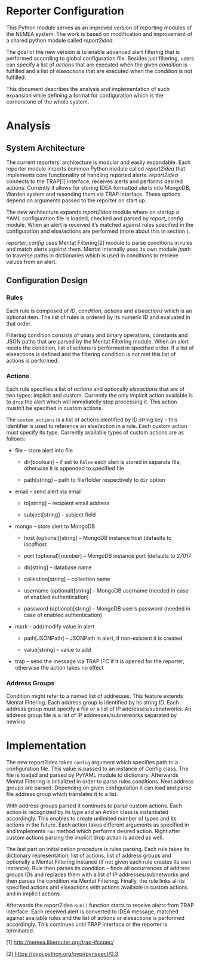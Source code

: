 Reporter Configuration
==========

This Python module serves as an improved version of reporting modules of the NEMEA system. The work is based on modification and improvement of a shared python module called *report2idea*.

The goal of the new version is to enable advanced alert filtering that is performed according to global configuration file. Besides just filtering, users can specify a list of *actions* that are executed when the given *condition* is fulfilled and a list of *elseactions* that are executed when the *condition* is not fulfilled.

This document describes the analysis and implementation of such expansion while defining a format for configuration which is the cornerstone of the whole system.

Analysis
========

System Architecture
-------------------

The current reporters’ architecture is modular and easily expandable. Each reporter module imports common Python module called *report2idea* that implements core functionality of handling reported alerts. *report2idea* connects to the TRAP[1] interface, receives alerts and performs desired actions. Currently it allows for storing IDEA formatted alerts into MongoDB, Warden system and resending them via TRAP interface. These options depend on arguments passed to the reporter on start up.

The new architecture expands *report2idea* module where on startup a YAML configuration file is loaded, checked and parsed by *report\_config* module. When an alert is received it’s matched against rules specified in the configuration and else/actions are performed (more about this in section ).

*reporter_config* uses Mentat Filtering[2] module to parse conditions in rules and match alerts against them. Mentat internally uses its own module *jpath* to traverse paths in dictionaries which is used in conditions to retrieve values from an alert.

Configuration Design
--------------------

### Rules

Each rule is composed of *ID*, *condition*, *actions* and *elseactions* which is an optional item. The list of rules is ordered by its numeric ID and evaluated in that order.

Filtering condition consists of unary and binary operations, constants and JSON paths that are parsed by the Mentat Filtering module. When an alert meets the condition, list of actions is performed in specified order. If a list of elseactions is defined and the filtering condition is not met this list of actions is performed.

### Actions

Each rule specifies a list of *actions* and optionally *elseactions* that are of two types: implicit and custom. Currently the only implicit action available is to `drop` the alert which will immidiatelly stop processing it. This action mustn’t be specified in custom actions.

The `custom_actions` is a list of actions identified by ID string key – this identifier is used to reference an else/action in a rule. Each custom action must specify its type. Currently available types of custom actions are as follows:

-   <span>file – store alert into file</span>

    -   <span>dir\[boolean\] – if set to `False` each alert is stored in separate file, otherwise it is appended to specified file</span>

    -   <span>path\[string\] – path to file/folder respectively to `dir` option</span>

-   <span>email – send alert via email</span>

    -   <span>to\[string\] – recipient email address</span>

    -   <span>subject\[string\] – subject field</span>

-   <span>mongo – store alert to MongoDB</span>

    -   <span>host (optional)\[string\] – MongoDB instance host (defaults to *localhost*</span>

    -   <span>port (optional)\[number\] – MongoDB instance port (defaults to *27017*</span>

    -   <span>db\[string\] – database name</span>

    -   <span>collection\[string\] – collection name</span>

    -   <span>username (optional)\[string\] – MongoDB username (needed in case of enabled authentication)</span>

    -   <span>password (optional)\[string\] – MongoDB user’s password (needed in case of enabled authentication)</span>

-   <span>mark – add/modify value in alert</span>

    -   <span>path\[JSONPath\] – JSONPath in alert, if non-existent it is created</span>

    -   <span>value\[string\] – value to add</span>

-   <span>trap – send the message via TRAP IFC if it is opened for the reporter, otherwise the action takes no effect</span>

### Address Groups

Condition might refer to a named list of addresses. This feature extends Mentat Filtering. Each address group is identified by its string ID. Each address group must specify a file or a list of IP addresses/subnetworks. An address group file is a list of IP addresses/subnetworks separated by newline.

Implementation
==============

The new report2idea takes `config` argument which specifies path to a configuration file. This value is passed to an instance of Config class. The file is loaded and parsed by PyYAML module to dictionary. Afterwards Mentat Filtering is initialized in order to parse rules conditions. Next address groups are parsed. Depending on given configuration it can load and parse file address group which translates it to a list.

With address groups parsed it continues to parse custom actions. Each action is recognized by its type and an Action class is instantiated accordingly. This enables to create unlimited number of types and its actions in the future. Each action takes different arguments as specified in and implements `run` method which performs desired action. Right after custom actions parsing the implicit drop action is added as well.

The last part on initialization procedure is rules parsing. Each rule takes its dictionary representation, list of actions, list of address groups and optionally a Mentat Filtering instance (if not given each rule creates its own instance). Rule then parses its condition – finds all occurrences of address groups IDs and replaces them with a list of IP addresses/subnetworks and then parses the condition via Mentat Filtering. Finally, the rule links all its specified actions and elseactions with actions available in custom actions and in implicit actions.

Afterwards the report2idea `Run()` function starts to receive alerts from TRAP interface. Each received alert is converted to IDEA message, matched against available rules and the list of actions or elseactions is performed accordingly. This continues until TRAP interface or the reporter is terminated.

[1] http://nemea.liberouter.org/trap-ifcspec/

[2] https://pypi.python.org/pypi/pynspect/0.3
